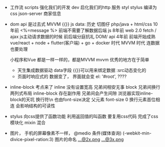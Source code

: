 - 工作流
    scripts 强化我们的开发
    dev 启化我们的http 服务
    styl stylus 编译为css
    json-server 商家信息
- dom api 是过去式
  MVVM {{}}     js data:
  历史 切图仔 php/java + html/css 10年前  <%=message %> 前端不需要了解数据后端
  js 8年前 web 2.0 fetch / ajax js主动请求数据的时候 前后端分庭抗礼 DOM/ api 
  4年前 前端开始成熟 vue/react + node + flutter(客户端) + go + docker 时代 MVVM 时代 连数据也要处理
  
  小程序和Vue 都是一样一样的，都是MVVM
  mvvm 优秀的地方在于简单 
  - 天生集成数据驱动    data字段 {{}}可以用来绑定数据 :src动态变化的
  - 页面时响应式的 数据变了， 界面就会变
   el: '#root', ????

- inline-block 考点来了
  inline 没有设置宽高 兄弟间相安无事
  block 兄弟间换行
  两列式布局 inline-block 存在副作用 兄弟间会产生间隙 浏览器实现inline-block的天坑 换行符\n 也由font-size决定
  父元素 font-size 0
  换行元素首位相连 会影响结构的可读性

- stylus 向css提供了函数功能
  利用返回值的叫函数
  要复用css代码 完成了css模块化 mixin 混合

- 图片， 手机的屏幕像素不一样， 
  @medio 条件(媒体查询)   (-webkit-min-divice-pixel-ration:3)
  图片的命名 ...@2x.png     ...@3x.png
